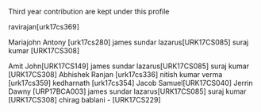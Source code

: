 Third year contribution are kept under this profile

ravirajan[urk17cs369]



Mariajohn Antony [urk17cs280]
james sundar lazarus[URK17CS085]
suraj kumar [URK17CS308]

Amit John[URK17CS149]
james sundar lazarus[URK17CS085]
suraj kumar [URK17CS308]
Abhishek Ranjan [urk17cs336]
nitish kumar verma [urk17cs359]
kedharnath [urk17cs354]
Jacob Samuel[URK17CS040]
Jerrin Dawny [URP17BCA003]
james sundar lazarus[URK17CS085]
suraj kumar [URK17CS308]
chirag bablani - [URK17CS229]



